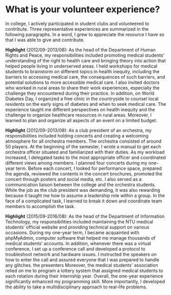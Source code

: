 # What is your volunteer experience?

In college, I actively participated in student clubs and volunteered to contribute. Three representative experiences are summarized in the following paragraphs. In a word, I grew to appreciate the resource I have so that I was able to give and contribute.

**Highlight** (2012/09-2013/08): As the head of the Department of Human Rights and Peace, my responsibilities included promoting medical students' understanding of the right to health care and bringing theory into action that helped people living in underserved areas. I held workshops for medical students to brainstorm on different topics in health inequity, including the barriers to accessing medical care, the consequences of such barriers, and potential solutions to more accessible medical care. I also invited doctors who worked in rural areas to share their work experiences, especially the challenge they encountered during their practice. In addition, on World Diabetes Day, I organized a free clinic in the countryside to counsel local residents on the early signs of diabetes and when to seek medical care. The experience taught me different perspectives on health inequity and the challenge to organize healthcare resources in rural areas. Moreover, I learned to plan and organize all aspects of an event on a limited budget.

**Highlight** (2012/09-2013/08): As a club president of an orchestra, my responsibilities included holding concerts and creating a welcoming atmosphere for all orchestra members. The orchestra consisted of around 50 players. At the beginning of the semester, I wrote a manual to get each orchestra officer situated and familiarized with their duties. As my workload increased, I delegated tasks to the most appropriate officer and coordinated different views among members. I planned four concerts during my one-year term. Before each concert, I looked for performance space, prepared the agenda, reviewed the contents in the concert brochures, promoted the concert through posters and social media, etc. I also served as a communication liaison between the college and the orchestra students. While the job as the club president was demanding, it was also rewarding because it taught me how to assume a leadership role within a group. In the face of a complicated task, I learned to break it down and coordinate team members to accomplish the task.

**Highlight** (2015/09-2016/08): As the head of the Department of Information Technology, my responsibilities included maintaining the NTU medical students’ official website and providing technical support on various occasions. During my one-year term, I became acquainted with phpMyAdmin, computer software that helped me manage thousands of medical students’ accounts. In addition, whenever there was a virtual conference, I set up a conference call and developed a protocol to troubleshoot network and hardware issues. I instructed the speakers on how to enter the call and assured everyone that I was prepared to handle any glitches. the presenters Moreover, the medical students' association relied on me to program a lottery system that assigned medical students to each rotation during their internship year. Overall, the one-year experience significantly enhanced my programming skill. More importantly, I developed the ability to take a multidisciplinary approach to real-life problems.
